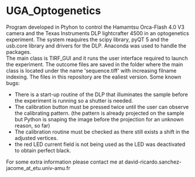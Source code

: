 # UGA_Optogenetics

Program developed in Ptyhon to control the Hamamtsu Orca-Flash 4.0 V3 camera and the Texas Instruments DLP lightcrafter 4500 in an optogenetics experiment. 
The system reaquires the scipy library, pyQT 5 and the usb.core library and drivers for the DLP. Anaconda was used to handle the packages.  
The main class is TIRF_GUI and it runs the user interface required to launch the experiment.
The outcome files are saved in the folder where the main class is located under the name 'sequence.tiff' with increasing filname indexing. 
The files in this repository are the ealiest version.
Some known bugs:
-  There is a start-up routine of the DLP that illuminates the sample before the experiment is running so a shutter is needed.
- The calibration button must be pressed twice until the user can observe the calibrating pattern. (the pattern is already projected on the sample but Python is snaping the image before the projection for an unknown reason, so far)
- The calibration routine must be checked as there still exists a shift in the adjusted vertices.
- the red LED current field is not being used as the LED was deactivated to obtain perfect black.

For some extra information please contact me at david-ricardo.sanchez-jacome_at_etu.univ-amu.fr
